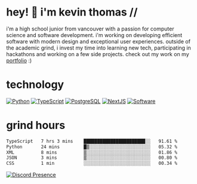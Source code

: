 # hey! 👋 i'm kevin thomas //

i'm a high school junior from vancouver with a passion for computer science and software development. i'm working on developing efficient software with modern design and exceptional user experiences. outside of the academic grind, i invest my time into learning new tech, participating in hackathons and working on a few side projects. check out my work on my [portfolio](https://kevinjosethomas.com/) :)

# technology

[![Python](https://i.imgur.com/uJCFGqb.png)](https://kevinthomas.codes/stack)
[![TypeScript](https://i.imgur.com/LlHxpmm.png)](https://kevinthomas.codes/stack)
[![PostgreSQL](https://i.imgur.com/JtHCo5L.png)](https://kevinthomas.codes/stack)
[![NextJS](https://i.imgur.com/S1zqWbT.png)](https://kevinthomas.codes/stack)
[![Software](https://i.imgur.com/cdfHm5u.png)](https://kevinthomas.codes/stack)

# grind hours

<!--START_SECTION:waka-->

```txt
TypeScript   7 hrs 3 mins    ███████████████████████░░   91.61 %
Python       24 mins         █▒░░░░░░░░░░░░░░░░░░░░░░░   05.32 %
XML          8 mins          ▒░░░░░░░░░░░░░░░░░░░░░░░░   01.86 %
JSON         3 mins          ▒░░░░░░░░░░░░░░░░░░░░░░░░   00.80 %
CSS          1 min           ░░░░░░░░░░░░░░░░░░░░░░░░░   00.34 %
```

<!--END_SECTION:waka-->

[![Discord Presence](https://lanyard.cnrad.dev/api/418707912836382721)](https:/kevinthomas.codes/)
